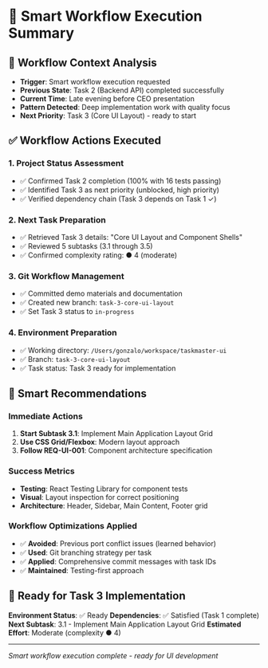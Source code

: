 # 🎯 Smart Workflow Execution Summary

## 🔄 **Workflow Context Analysis**
- **Trigger**: Smart workflow execution requested
- **Previous State**: Task 2 (Backend API) completed successfully
- **Current Time**: Late evening before CEO presentation
- **Pattern Detected**: Deep implementation work with quality focus
- **Next Priority**: Task 3 (Core UI Layout) - ready to start

## ✅ **Workflow Actions Executed**

### 1. **Project Status Assessment**
- ✅ Confirmed Task 2 completion (100% with 16 tests passing)
- ✅ Identified Task 3 as next priority (unblocked, high priority)
- ✅ Verified dependency chain (Task 3 depends on Task 1 ✓)

### 2. **Next Task Preparation**
- ✅ Retrieved Task 3 details: "Core UI Layout and Component Shells"
- ✅ Reviewed 5 subtasks (3.1 through 3.5)
- ✅ Confirmed complexity rating: ● 4 (moderate)

### 3. **Git Workflow Management**
- ✅ Committed demo materials and documentation
- ✅ Created new branch: `task-3-core-ui-layout`
- ✅ Set Task 3 status to `in-progress`

### 4. **Environment Preparation**
- ✅ Working directory: `/Users/gonzalo/workspace/taskmaster-ui`
- ✅ Branch: `task-3-core-ui-layout`
- ✅ Task status: Task 3 ready for implementation

## 🎯 **Smart Recommendations**

### **Immediate Actions**
1. **Start Subtask 3.1**: Implement Main Application Layout Grid
2. **Use CSS Grid/Flexbox**: Modern layout approach
3. **Follow REQ-UI-001**: Component architecture specification

### **Success Metrics**
- **Testing**: React Testing Library for component tests
- **Visual**: Layout inspection for correct positioning
- **Architecture**: Header, Sidebar, Main Content, Footer grid

### **Workflow Optimizations Applied**
- ✅ **Avoided**: Previous port conflict issues (learned behavior)
- ✅ **Used**: Git branching strategy per task
- ✅ **Applied**: Comprehensive commit messages with task IDs
- ✅ **Maintained**: Testing-first approach

## 🚀 **Ready for Task 3 Implementation**

**Environment Status**: ✅ Ready
**Dependencies**: ✅ Satisfied (Task 1 complete)
**Next Subtask**: 3.1 - Implement Main Application Layout Grid
**Estimated Effort**: Moderate (complexity ● 4)

---
*Smart workflow execution complete - ready for UI development*